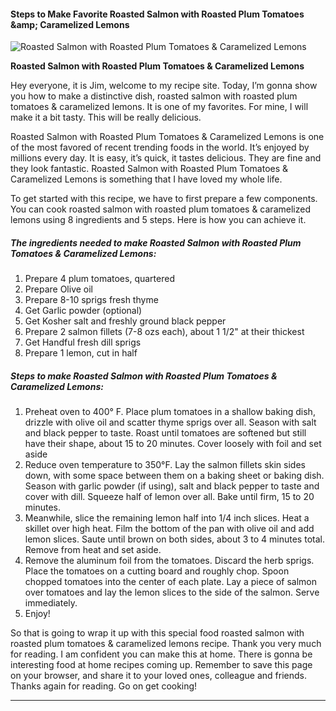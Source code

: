             

#### Steps to Make Favorite Roasted Salmon with Roasted Plum Tomatoes &amp;amp; Caramelized Lemons

![Roasted Salmon with Roasted Plum Tomatoes &amp; Caramelized Lemons](https://img-global.cpcdn.com/recipes/9968b4cba0f4ceb0/751x532cq70/roasted-salmon-with-roasted-plum-tomatoes-caramelized-lemons-recipe-main-photo.jpg)

**Roasted Salmon with Roasted Plum Tomatoes &amp; Caramelized Lemons**

Hey everyone, it is Jim, welcome to my recipe site. Today, I’m gonna show you how to make a distinctive dish, roasted salmon with roasted plum tomatoes & caramelized lemons. It is one of my favorites. For mine, I will make it a bit tasty. This will be really delicious.

Roasted Salmon with Roasted Plum Tomatoes & Caramelized Lemons is one of the most favored of recent trending foods in the world. It’s enjoyed by millions every day. It is easy, it’s quick, it tastes delicious. They are fine and they look fantastic. Roasted Salmon with Roasted Plum Tomatoes & Caramelized Lemons is something that I have loved my whole life.

To get started with this recipe, we have to first prepare a few components. You can cook roasted salmon with roasted plum tomatoes & caramelized lemons using 8 ingredients and 5 steps. Here is how you can achieve it.

##### The ingredients needed to make Roasted Salmon with Roasted Plum Tomatoes & Caramelized Lemons:

1.  Prepare 4 plum tomatoes, quartered
2.  Prepare Olive oil
3.  Prepare 8-10 sprigs fresh thyme
4.  Get Garlic powder (optional)
5.  Get Kosher salt and freshly ground black pepper
6.  Prepare 2 salmon fillets (7-8 ozs each), about 1 1/2" at their thickest
7.  Get Handful fresh dill sprigs
8.  Prepare 1 lemon, cut in half

##### Steps to make Roasted Salmon with Roasted Plum Tomatoes & Caramelized Lemons:

1.  Preheat oven to 400° F. Place plum tomatoes in a shallow baking dish, drizzle with olive oil and scatter thyme sprigs over all. Season with salt and black pepper to taste. Roast until tomatoes are softened but still have their shape, about 15 to 20 minutes. Cover loosely with foil and set aside
2.  Reduce oven temperature to 350°F. Lay the salmon fillets skin sides down, with some space between them on a baking sheet or baking dish. Season with garlic powder (if using), salt and black pepper to taste and cover with dill. Squeeze half of lemon over all. Bake until firm, 15 to 20 minutes.
3.  Meanwhile, slice the remaining lemon half into 1/4 inch slices. Heat a skillet over high heat. Film the bottom of the pan with olive oil and add lemon slices. Saute until brown on both sides, about 3 to 4 minutes total. Remove from heat and set aside.
4.  Remove the aluminum foil from the tomatoes. Discard the herb sprigs. Place the tomatoes on a cutting board and roughly chop. Spoon chopped tomatoes into the center of each plate. Lay a piece of salmon over tomatoes and lay the lemon slices to the side of the salmon. Serve immediately.
5.  Enjoy!

So that is going to wrap it up with this special food roasted salmon with roasted plum tomatoes & caramelized lemons recipe. Thank you very much for reading. I am confident you can make this at home. There is gonna be interesting food at home recipes coming up. Remember to save this page on your browser, and share it to your loved ones, colleague and friends. Thanks again for reading. Go on get cooking!

* * *
